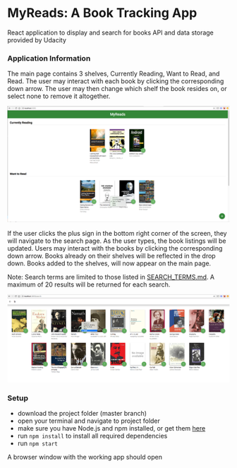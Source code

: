 MyReads: A Book Tracking App
===

React application to display and search for books
API and data storage provided by Udacity

### Application Information
The main page contains 3 shelves, Currently Reading, Want to Read, and Read.  The user may interact with each book by clicking the corresponding down arrow.  The user may then change which shelf the book resides on, or select none to remove it altogether.

![Main Page](/screenshots/main-screenshot.png)

If the user clicks the plus sign in the bottom right corner of the screen, they will navigate to the search page.  As the user types, the book listings will be updated.  Users may interact with the books by clicking the corresponding down arrow.  Books already on their shelves will be reflected in the drop down.  Books added to the shelves, will now appear on the main page.

Note: Search terms are limited to those listed in [SEARCH_TERMS.md](SEARCH_TERMS.md). A maximum of 20 results will be returned for each search.

![Search Page](/screenshots/search-screenshot.png)

### Setup
- download the project folder (master branch)
- open your terminal and navigate to project folder
- make sure you have Node.js and npm installed, or get them [here](https://nodejs.org/it/download)
- run `npm install` to install all required dependencies
- run `npm start`

A browser window with the working app should open